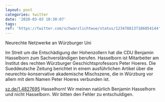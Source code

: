 ```yaml
---
layout: post
categories: twitter
date: '2020-03-03 10:30:07'
tags: 
ref: 'https://twitter.com/schwarzlichtwue/status/1234788137186054144'
---
```

Neurechte Netzwerke an Würzburger Uni



Im Streit um die Entschädigung der Hohenzollern hat die CDU Benjamin Hasselborn zum Sachverständigen berufen. Hasselborn ist Mitarbeiter am Institut des rechten Würzburger Geschichtsprofessors Peter Hoeres.
Die Sueddeutsche Zeitung berichtet in einem ausführlichen Artikel über die neurechts-konservative akademische Mischszene, die in Würzburg vor allem mit dem Namen Peter Hoeres verbunden ist.



[sz.de/1.4827695](https://sz.de/1.4827695)
Hasselhorn! Wir meinen natürlich Benjamin Hasselhorn und nicht Hasselborn. Wir bitten den Fehler zu entschuldigen.